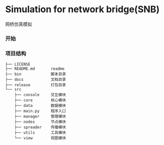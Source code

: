 # Simulation for network bridge(SNB)  
网桥仿真模拟



### 开始



### 项目结构

```
├── LICENSE
├── README.md       readme
├── bin             脚本目录
├── docs            文档目录
├── release         打包目录
└── src
    ├── console     交互模块
    ├── core        核心模块
    ├── data        数据模块
    ├── main.py     程序入口
    ├── manager     管理模块
    ├── nodes       节点模块
    ├── spreader    传播模块
    ├── utils       工具模块
    └── view        视图模块
```

